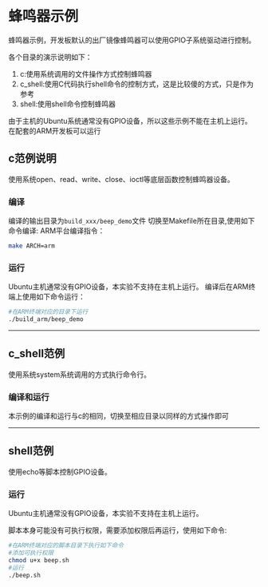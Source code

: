 # 蜂鸣器示例

蜂鸣器示例，开发板默认的出厂镜像蜂鸣器可以使用GPIO子系统驱动进行控制。

各个目录的演示说明如下：
1. c:使用系统调用的文件操作方式控制蜂鸣器
2. c_shell:使用C代码执行shell命令的控制方式，这是比较傻的方式，只是作为参考
3. shell:使用shell命令控制蜂鸣器

由于主机的Ubuntu系统通常没有GPIO设备，所以这些示例不能在主机上运行。
在配套的ARM开发板可以运行

## c范例说明
使用系统open、read、write、close、ioctl等底层函数控制蜂鸣器设备。

### 编译


编译的输出目录为`build_xxx/beep_demo`文件
切换至Makefile所在目录,使用如下命令编译:
ARM平台编译指令：
``` bash
make ARCH=arm
```

### 运行
Ubuntu主机通常没有GPIO设备，本实验不支持在主机上运行。
编译后在ARM终端上使用如下命令运行：
``` bash
#在ARM终端对应的目录下运行
./build_arm/beep_demo
```

--------


## c_shell范例
使用系统system系统调用的方式执行命令行。


### 编译和运行
本示例的编译和运行与c的相同，切换至相应目录以同样的方式操作即可

-------

## shell范例
使用echo等脚本控制GPIO设备。


### 运行
Ubuntu主机通常没有GPIO设备，本实验不支持在主机上运行。

脚本本身可能没有可执行权限，需要添加权限后再运行，使用如下命令:
```bash
#在ARM终端对应的脚本目录下执行如下命令
#添加可执行权限
chmod u+x beep.sh
#运行
./beep.sh
```
